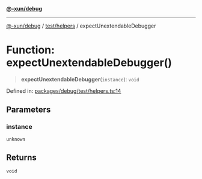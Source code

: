 [**@-xun/debug**](../../../README.md)

***

[@-xun/debug](../../../README.md) / [test/helpers](../README.md) / expectUnextendableDebugger

# Function: expectUnextendableDebugger()

> **expectUnextendableDebugger**(`instance`): `void`

Defined in: [packages/debug/test/helpers.ts:14](https://github.com/Xunnamius/rejoinder/blob/6a2f2c964cfd9707e5829cabd8d4be94ce6acda1/packages/debug/test/helpers.ts#L14)

## Parameters

### instance

`unknown`

## Returns

`void`
